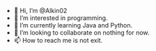 - 👋 Hi, I’m @Alkin02
- 👀 I’m interested in programming.
- 🌱 I’m currently learning Java and Python.
- 💞️ I’m looking to collaborate on nothing for now.
- 📫 How to reach me is not exit.

<!---
Alkin02/Alkin02 is a ✨ special ✨ repository because its `README.md` (this file) appears on your GitHub profile.
You can click the Preview link to take a look at your changes.
--->
